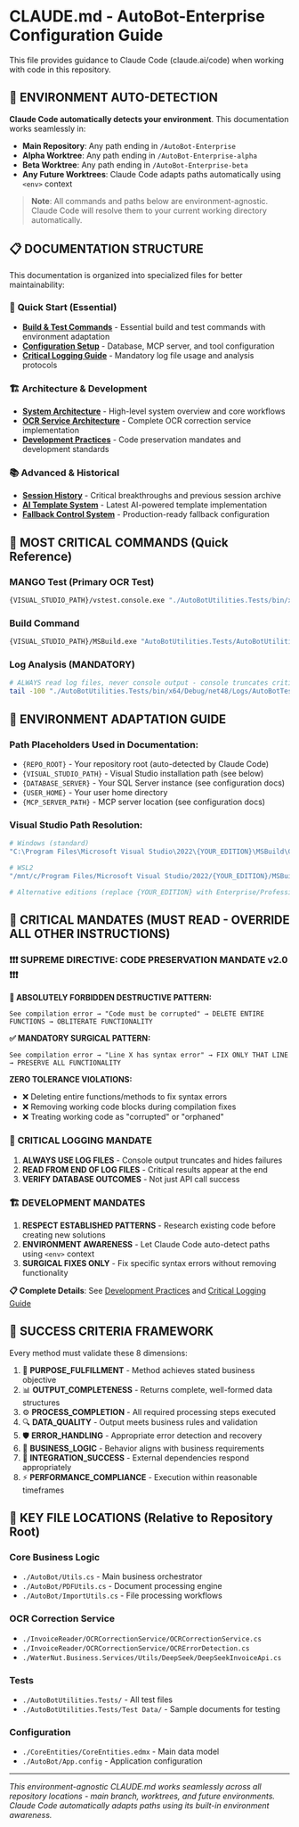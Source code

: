 # CLAUDE.md - AutoBot-Enterprise Configuration Guide

This file provides guidance to Claude Code (claude.ai/code) when working with code in this repository.

## 🎯 **ENVIRONMENT AUTO-DETECTION**

**Claude Code automatically detects your environment**. This documentation works seamlessly in:
- **Main Repository**: Any path ending in `/AutoBot-Enterprise` 
- **Alpha Worktree**: Any path ending in `/AutoBot-Enterprise-alpha`
- **Beta Worktree**: Any path ending in `/AutoBot-Enterprise-beta`
- **Any Future Worktrees**: Claude Code adapts paths automatically using `<env>` context

> **Note**: All commands and paths below are environment-agnostic. Claude Code will resolve them to your current working directory automatically.

## 📋 **DOCUMENTATION STRUCTURE**

This documentation is organized into specialized files for better maintainability:

### 🚀 **Quick Start (Essential)**
- **[Build & Test Commands](CLAUDE-BuildTest.md)** - Essential build and test commands with environment adaptation
- **[Configuration Setup](CLAUDE-Configuration.md)** - Database, MCP server, and tool configuration
- **[Critical Logging Guide](CLAUDE-Logging.md)** - Mandatory log file usage and analysis protocols

### 🏗️ **Architecture & Development**  
- **[System Architecture](CLAUDE-Architecture.md)** - High-level system overview and core workflows
- **[OCR Service Architecture](CLAUDE-OCR.md)** - Complete OCR correction service implementation
- **[Development Practices](CLAUDE-Development.md)** - Code preservation mandates and development standards

### 📚 **Advanced & Historical**
- **[Session History](CLAUDE-History.md)** - Critical breakthroughs and previous session archive
- **[AI Template System](CLAUDE-AI-Templates.md)** - Latest AI-powered template implementation
- **[Fallback Control System](CLAUDE-Fallbacks.md)** - Production-ready fallback configuration

## 🚨 **MOST CRITICAL COMMANDS** (Quick Reference)

### **MANGO Test (Primary OCR Test)**
```bash
{VISUAL_STUDIO_PATH}/vstest.console.exe "./AutoBotUtilities.Tests/bin/x64/Debug/net48/AutoBotUtilities.Tests.dll" /TestCaseFilter:"FullyQualifiedName=AutoBotUtilities.Tests.PDFImportTests.CanImportMango03152025TotalAmount_AfterLearning" "/Logger:console;verbosity=detailed"
```

### **Build Command**
```bash
{VISUAL_STUDIO_PATH}/MSBuild.exe "AutoBotUtilities.Tests/AutoBotUtilities.Tests.csproj" /t:Rebuild /p:Configuration=Debug /p:Platform=x64
```

### **Log Analysis (MANDATORY)**
```bash
# ALWAYS read log files, never console output - console truncates critical failures
tail -100 "./AutoBotUtilities.Tests/bin/x64/Debug/net48/Logs/AutoBotTests-YYYYMMDD.log"
```

## 🔧 **ENVIRONMENT ADAPTATION GUIDE**

### **Path Placeholders Used in Documentation:**
- `{REPO_ROOT}` - Your repository root (auto-detected by Claude Code)
- `{VISUAL_STUDIO_PATH}` - Visual Studio installation path (see below)
- `{DATABASE_SERVER}` - Your SQL Server instance (see configuration docs)
- `{USER_HOME}` - Your user home directory
- `{MCP_SERVER_PATH}` - MCP server location (see configuration docs)

### **Visual Studio Path Resolution:**
```bash
# Windows (standard)
"C:\Program Files\Microsoft Visual Studio\2022\{YOUR_EDITION}\MSBuild\Current\Bin\MSBuild.exe"

# WSL2
"/mnt/c/Program Files/Microsoft Visual Studio/2022/{YOUR_EDITION}/MSBuild/Current/Bin/MSBuild.exe"

# Alternative editions (replace {YOUR_EDITION} with Enterprise/Professional/Community as needed)
```

## 🚨 **CRITICAL MANDATES** (MUST READ - OVERRIDE ALL OTHER INSTRUCTIONS)

### ❗❗❗ **SUPREME DIRECTIVE: CODE PRESERVATION MANDATE v2.0** ❗❗❗

**🚫 ABSOLUTELY FORBIDDEN DESTRUCTIVE PATTERN:**
```
See compilation error → "Code must be corrupted" → DELETE ENTIRE FUNCTIONS → OBLITERATE FUNCTIONALITY
```

**✅ MANDATORY SURGICAL PATTERN:**
```
See compilation error → "Line X has syntax error" → FIX ONLY THAT LINE → PRESERVE ALL FUNCTIONALITY
```

**ZERO TOLERANCE VIOLATIONS:**
- ❌ Deleting entire functions/methods to fix syntax errors
- ❌ Removing working code blocks during compilation fixes
- ❌ Treating working code as "corrupted" or "orphaned"

### 🚨 **CRITICAL LOGGING MANDATE**
1. **ALWAYS USE LOG FILES** - Console output truncates and hides failures
2. **READ FROM END OF LOG FILES** - Critical results appear at the end
3. **VERIFY DATABASE OUTCOMES** - Not just API call success

### 🏗️ **DEVELOPMENT MANDATES**
1. **RESPECT ESTABLISHED PATTERNS** - Research existing code before creating new solutions
2. **ENVIRONMENT AWARENESS** - Let Claude Code auto-detect paths using `<env>` context
3. **SURGICAL FIXES ONLY** - Fix specific syntax errors without removing functionality

**📋 Complete Details**: See [Development Practices](CLAUDE-Development.md) and [Critical Logging Guide](CLAUDE-Logging.md)

## 🎯 **SUCCESS CRITERIA FRAMEWORK**

Every method must validate these 8 dimensions:
1. 🎯 **PURPOSE_FULFILLMENT** - Method achieves stated business objective
2. 📊 **OUTPUT_COMPLETENESS** - Returns complete, well-formed data structures
3. ⚙️ **PROCESS_COMPLETION** - All required processing steps executed
4. 🔍 **DATA_QUALITY** - Output meets business rules and validation
5. 🛡️ **ERROR_HANDLING** - Appropriate error detection and recovery
6. 💼 **BUSINESS_LOGIC** - Behavior aligns with business requirements
7. 🔗 **INTEGRATION_SUCCESS** - External dependencies respond appropriately
8. ⚡ **PERFORMANCE_COMPLIANCE** - Execution within reasonable timeframes

## 📁 **KEY FILE LOCATIONS** (Relative to Repository Root)

### **Core Business Logic**
- `./AutoBot/Utils.cs` - Main business orchestrator
- `./AutoBot/PDFUtils.cs` - Document processing engine
- `./AutoBot/ImportUtils.cs` - File processing workflows

### **OCR Correction Service**
- `./InvoiceReader/OCRCorrectionService/OCRCorrectionService.cs`
- `./InvoiceReader/OCRCorrectionService/OCRErrorDetection.cs`
- `./WaterNut.Business.Services/Utils/DeepSeek/DeepSeekInvoiceApi.cs`

### **Tests**
- `./AutoBotUtilities.Tests/` - All test files
- `./AutoBotUtilities.Tests/Test Data/` - Sample documents for testing

### **Configuration**
- `./CoreEntities/CoreEntities.edmx` - Main data model
- `./AutoBot/App.config` - Application configuration

---

*This environment-agnostic CLAUDE.md works seamlessly across all repository locations - main branch, worktrees, and future environments. Claude Code automatically adapts paths using its built-in environment awareness.*
